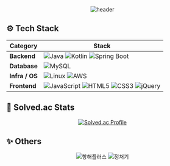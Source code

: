 <div align="center">
 
![header](https://capsule-render.vercel.app/api?type=Venom&color=31EDF0FF&height=300&section=header&text=Hi🖐️%20I'm%20HyunJng&fontSize=70)
</div>

## ⚙️ Tech Stack
<div align=center>
  

| Category | Stack |
|----------|-------|
| **Backend** | ![Java](https://img.shields.io/badge/JAVA-007396?style=for-the-badge&logo=java&logoColor=white) ![Kotlin](https://img.shields.io/badge/kotlin-%230095D5.svg?style=for-the-badge&logo=kotlin&logoColor=white) ![Spring Boot](https://img.shields.io/badge/springboot-%236DB33F.svg?style=for-the-badge&logo=SpringBoot&logoColor=white) |
| **Database** | ![MySQL](https://img.shields.io/badge/mysql-%2300f.svg?style=for-the-badge&logo=mysql&logoColor=white) |
| **Infra / OS** | ![Linux](https://img.shields.io/badge/linux-FCC624?style=for-the-badge&logo=linux&logoColor=black) ![AWS](https://img.shields.io/badge/AWS-%23FF9900.svg?style=for-the-badge&logo=amazonaws&logoColor=white)|
| **Frontend** | ![JavaScript](https://img.shields.io/badge/JavaScript-F7DF1E.svg?style=for-the-badge&logo=JavaScript&logoColor=black) ![HTML5](https://img.shields.io/badge/html5-E34F26.svg?style=for-the-badge&logo=html5&logoColor=white) ![CSS3](https://img.shields.io/badge/CSS3-1572B6.svg?style=for-the-badge&logo=css3&logoColor=white) ![jQuery](https://img.shields.io/badge/jquery-%230769AD.svg?style=for-the-badge&logo=jquery&logoColor=white) |


</div>

## 🌷 Solved.ac Stats
<div align=center>

[![Solved.ac Profile](http://mazassumnida.wtf/api/generate_badge?boj=khjung1654)](https://solved.ac/khjung1654)

</div>


## ✨ Others
<div align=center>

![항해플러스](https://static.spartaclub.kr/hanghae99/plus/completion/badge_black.svg)
![정처기](https://img.shields.io/badge/정보처리기사-blue?style=for-the-badge)

</div>
